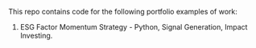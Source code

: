 This repo contains code for the following portfolio examples of work:

1. ESG Factor Momentum Strategy - Python, Signal Generation, Impact Investing.


